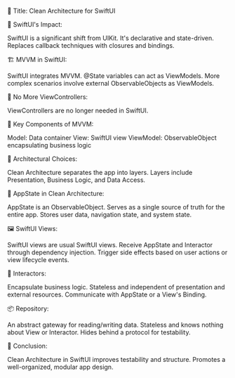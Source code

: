 📝 Title: Clean Architecture for SwiftUI

🌟 SwiftUI's Impact:

SwiftUI is a significant shift from UIKit.
It's declarative and state-driven.
Replaces callback techniques with closures and bindings.

🏗️ MVVM in SwiftUI:

SwiftUI integrates MVVM.
@State variables can act as ViewModels.
More complex scenarios involve external ObservableObjects as ViewModels.

🚫 No More ViewControllers:

ViewControllers are no longer needed in SwiftUI.

🧩 Key Components of MVVM:

Model: Data container
View: SwiftUI view
ViewModel: ObservableObject encapsulating business logic

🔨 Architectural Choices:

Clean Architecture separates the app into layers.
Layers include Presentation, Business Logic, and Data Access.

🧬 AppState in Clean Architecture:

AppState is an ObservableObject.
Serves as a single source of truth for the entire app.
Stores user data, navigation state, and system state.

🖼️ SwiftUI Views:

SwiftUI views are usual SwiftUI views.
Receive AppState and Interactor through dependency injection.
Trigger side effects based on user actions or view lifecycle events.

🧾 Interactors:

Encapsulate business logic.
Stateless and independent of presentation and external resources.
Communicate with AppState or a View's Binding.

📦 Repository:

An abstract gateway for reading/writing data.
Stateless and knows nothing about View or Interactor.
Hides behind a protocol for testability.

🚀 Conclusion:

Clean Architecture in SwiftUI improves testability and structure.
Promotes a well-organized, modular app design.
